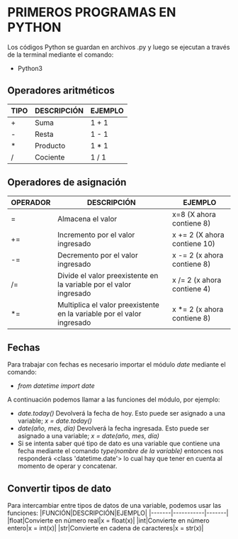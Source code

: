 # **PRIMEROS PROGRAMAS EN PYTHON**

Los códigos Python se guardan en archivos .py y luego se ejecutan a través de la terminal mediante el comando:
* Python3 <Nombre del programa>

## **Operadores aritméticos**
|TIPO|DESCRIPCIÓN|EJEMPLO|
|----|-----------|-------|
|+|Suma|1 + 1|
|-|Resta|1 - 1|
|*|Producto|1 * 1|
|/|Cociente|1 / 1|

## **Operadores de asignación**
|OPERADOR|DESCRIPCIÓN|EJEMPLO|
|--------|-------|-------|
|=|Almacena el valor|x=8 (X ahora contiene 8)|
|+=|Incremento por el valor ingresado|x += 2 (X ahora contiene 10)|
|-=|Decremento por el valor ingresado|x -= 2 (x ahora contiene 8)|
|/=|Divide el valor preexistente en la variable por el valor ingresado|x /= 2 (x ahora contiene 4)|
|*=|Multiplica el valor preexistente en la variable por el valor ingresado|x *= 2 (x ahora contiene 8)|

## **Fechas**
Para trabajar con fechas es necesario importar el módulo *date* mediante el comando:
* *from datetime import date*

A continuación podemos llamar a las funciones del módulo, por ejemplo:
* *date.today()* Devolverá la fecha de hoy. Esto puede ser asignado a una variable; *x = date.today()*
* *date(año, mes, día)* Devolverá la fecha ingresada. Esto puede ser asignado a una variable; *x = date(año, mes, día)*
* Si se intenta saber qué tipo de dato es una variable que contiene una fecha mediante el comando *type(nombre de la variable)* entonces nos responderá <class 'datetime.date'> lo cual hay que tener en cuenta al momento de operar y concatenar.

## **Convertir tipos de dato**
Para intercambiar entre tipos de datos de una variable, podemos usar las funciones:
|FUNCIÓN|DESCRIPCIÓN|EJEMPLO|
|-------|-----------|-------|
|float|Convierte en número real|x = float(x)|
|int|Convierte en número entero|x = int(x)|
|str|Convierte en cadena de caracteres|x = str(x)|